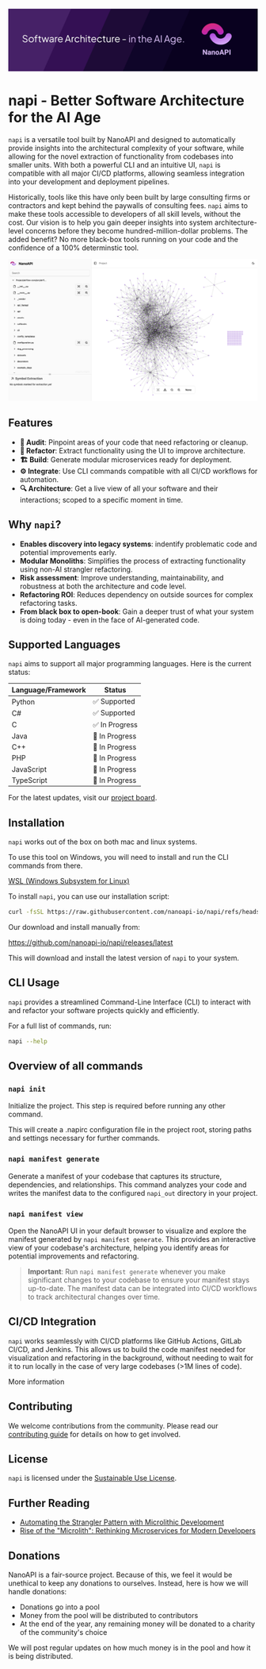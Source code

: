 ![NanoAPI Banner](/media/github-banner.png)

# napi - Better Software Architecture for the AI Age

`napi` is a versatile tool built by NanoAPI and designed to automatically
provide insights into the architectural complexity of your software, while
allowing for the novel extraction of functionality from codebases into smaller
units. With both a powerful CLI and an intuitive UI, `napi` is compatible with
all major CI/CD platforms, allowing seamless integration into your development
and deployment pipelines.

Historically, tools like this have only been built by large consulting firms or
contractors and kept behind the paywalls of consulting fees. `napi` aims to make
these tools accessible to developers of all skill levels, without the cost. Our
vision is to help you gain deeper insights into system architecture-level
concerns before they become hundred-million-dollar problems. The added benefit?
No more black-box tools running on your code and the confidence of a 100%
determinstic tool.

![NanoAPI UI Overview](/media/hero-app.png)

## Features

- **🚨 Audit**: Pinpoint areas of your code that need refactoring or cleanup.
- **📝 Refactor**: Extract functionality using the UI to improve architecture.
- **🏗️ Build**: Generate modular microservices ready for deployment.
- **⚙️ Integrate**: Use CLI commands compatible with all CI/CD workflows for
  automation.
- **🔍 Architecture**: Get a live view of all your software and their
  interactions; scoped to a specific moment in time.

<!-- - **📖 History**: Track changes to architecture through time using a git-history-style tool.
- **📈 Graphs**: Understand if your software is improving or degrading over time. -->

## Why `napi`?

- **Enables discovery into legacy systems**: indentify problematic code and
  potential improvements early.
- **Modular Monoliths**: Simplifies the process of extracting functionality
  using non-AI strangler refactoring.
- **Risk assessment**: Improve understanding, maintainability, and robustness at
  both the architecture and code level.
- **Refactoring ROI**: Reduces dependency on outside sources for complex
  refactoring tasks.
- **From black box to open-book**: Gain a deeper trust of what your system is
  doing today - even in the face of AI-generated code.

## Supported Languages

`napi` aims to support all major programming languages. Here is the current
status:

| Language/Framework | Status         |
| ------------------ | -------------- |
| Python             | ✅ Supported   |
| C#                 | ✅ Supported   |
| C                  | ✅ In Progress |
| Java               | 🚧 In Progress |
| C++                | 🚧 In Progress |
| PHP                | 🚧 In Progress |
| JavaScript         | 🚧 In Progress |
| TypeScript         | 🚧 In Progress |

For the latest updates, visit our [project board](/projects).

## Installation

`napi` works out of the box on both mac and linux systems.

To use this tool on Windows, you will need to install and run the CLI commands
from there.

[WSL (Windows Subsystem for Linux)](https://learn.microsoft.com/en-us/windows/wsl/install)

To install `napi`, you can use our installation script:

```bash
curl -fsSL https://raw.githubusercontent.com/nanoapi-io/napi/refs/heads/main/install_scripts/install.sh | bash
```

Our download and install manually from:

https://github.com/nanoapi-io/napi/releases/latest

This will download and install the latest version of `napi` to your system.

## CLI Usage

`napi` provides a streamlined Command-Line Interface (CLI) to interact with and
refactor your software projects quickly and efficiently.

For a full list of commands, run:

```bash
napi --help
```

## Overview of all commands

### `napi init`

Initialize the project. This step is required before running any other command.

This will create a .napirc configuration file in the project root, storing paths
and settings necessary for further commands.

### `napi manifest generate`

Generate a manifest of your codebase that captures its structure, dependencies,
and relationships. This command analyzes your code and writes the manifest data
to the configured `napi_out` directory in your project.

### `napi manifest view`

Open the NanoAPI UI in your default browser to visualize and explore the
manifest generated by `napi manifest generate`. This provides an interactive
view of your codebase's architecture, helping you identify areas for potential
improvements and refactoring.

> **Important**: Run `napi manifest generate` whenever you make significant
> changes to your codebase to ensure your manifest stays up-to-date. The
> manifest data can be integrated into CI/CD workflows to track architectural
> changes over time.

## CI/CD Integration

`napi` works seamlessly with CI/CD platforms like GitHub Actions, GitLab CI/CD,
and Jenkins. This allows us to build the code manifest needed for visualization
and refactoring in the background, without needing to wait for it to run locally
in the case of very large codebases (>1M lines of code).

More information

## Contributing

We welcome contributions from the community. Please read our
[contributing guide](https://github.com/nanoapi-io/napi/blob/main/.github/CONTRIBUTING.md)
for details on how to get involved.

## License

`napi` is licensed under the
[Sustainable Use License](https://github.com/nanoapi-io/napi/blob/main/LICENSE.md).

## Further Reading

- [Automating the Strangler Pattern with Microlithic Development](https://medium.com/@joel_40950/automating-the-strangler-pattern-with-microlithic-development-241e4e0dd79b)
- [Rise of the "Microlith": Rethinking Microservices for Modern Developers](https://dev.to/nanojoel/open-sourcing-nanoapi-rethinking-microservices-for-modern-developers-14m2)

## Donations

NanoAPI is a fair-source project. Because of this, we feel it would be unethical
to keep any donations to ourselves. Instead, here is how we will handle
donations:

- Donations go into a pool
- Money from the pool will be distributed to contributors
- At the end of the year, any remaining money will be donated to a charity of
  the community's choice

We will post regular updates on how much money is in the pool and how it is
being distributed.
